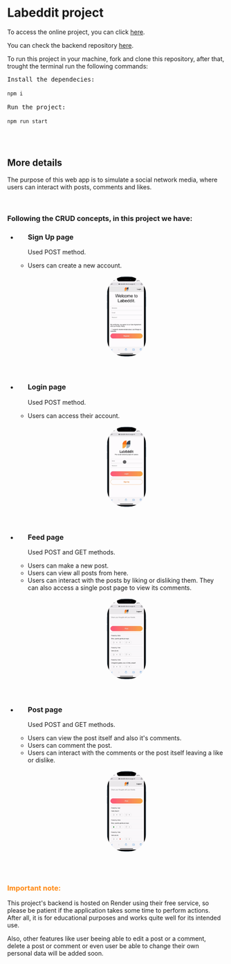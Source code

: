 
<h1>Labeddit project</h1>

<p>To access the online project, you can click <a href="https://labeddit-diocris.surge.sh/">here</a>.</p>
<p>You can check the backend repository <a href="https://github.com/Diocris/labeddit-fullstack-backend">here</a>.</p>



<p>To run this project in your machine, fork and clone this repository, after that, trought the terminal run the following commands:</p>
<pre>
Install the dependecies:
<code>
npm i
</code>
Run the project:
<code>
npm run start
</code>
</pre>
</br>


<h2>More details</h2>
<p>The purpose of this web app is to simulate a social network media, where users can interact with posts, comments and likes.</p>

</br>

<h3>Following the CRUD concepts, in this project we have:</h3>
<ul>
<li>
    <ul><h3>Sign Up page</h3>
        <p>Used POST method.</p>
        <li>Users can create a new account.</li>
        </br>
        <img style="width: 20%;position: relative;left: 50%; transform:translate(-50%); border-radius: 3em" src="../labeddit-frontend/src/assets/prints/signup.gif"/>
    </ul>
</li>
</br>
</br>
<li>
    <ul><h3>Login page</h3>
        <p>Used POST method.</p>
        <li>Users can access their account.</li>
        </br>
        <img style="width: 20%;position: relative;left: 50%; transform:translate(-50%); border-radius: 3em" src="../labeddit-frontend/src/assets/prints/login.gif"/>
    </ul>
</li>
</br>
</br>
<li>
    <ul><h3>Feed page</h3>
        <p>Used POST and GET methods.</p>
        <li>Users can make a new post.</li>
        <li>Users can view all posts from here.</li>
        <li>Users can interact with the posts by liking or disliking them. They can also access a single post page to view its comments.</li>
        </br>
         <img style="width: 20%;position: relative;left: 50%; transform:translate(-50%); border-radius: 3em" src="../labeddit-frontend/src/assets/prints/feed.gif"/>
    </ul>
</li>
</br>
</br>
<li>
    <ul><h3>Post page</h3>
        <p>Used POST and GET methods.</p>
        <li>Users can view the post itself and also it's comments.</li>
        <li>Users can comment the post.</li>
        <li>Users can interact with the comments or the post itself leaving a like or dislike.</li>
        </br>
         <img style="width: 20%;position: relative;left: 50%; transform:translate(-50%); border-radius: 3em" src="../labeddit-frontend/src/assets/prints/post.gif"/>
    </ul>
</li>
</ul>
</br>
</br>
<h3 style="color: #f81"> Important note:</h3>
<p>This project's backend is hosted on Render using their free service, so please be patient if the application takes some time to perform actions. After all, it is for educational purposes and works quite well for its intended use.</p>
<p>Also, other features like user beeing able to edit a post or a comment, delete a post or comment or even user be able to change their own personal data will be added soon.</p>